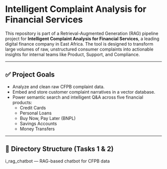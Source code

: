  # Intelligent Complaint Analysis for Financial Services

This repository is part of a Retrieval-Augmented Generation (RAG) pipeline project for **Intelligent Complaint Analysis for Financial Services**, a leading digital finance company in East Africa. The tool is designed to transform large volumes of raw, unstructured consumer complaints into actionable insights for internal teams like Product, Support, and Compliance.

---

## ✅ Project Goals

- Analyze and clean raw CFPB complaint data.
- Embed and store customer complaint narratives in a vector database.
- Power semantic search and intelligent Q&A across five financial products:
  - Credit Cards
  - Personal Loans
  - Buy Now, Pay Later (BNPL)
  - Savings Accounts
  - Money Transfers

---

## 📁 Directory Structure (Tasks 1 & 2)

i_rag_chatbot — RAG-based chatbot for CFPB data
